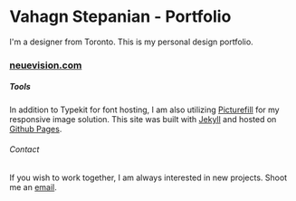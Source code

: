 # Vahagn Stepanian - Portfolio

I'm a designer from Toronto. This is my personal design portfolio.
### [neuevision.com](http://neuevision.com/)

##### Tools
In addition to Typekit for font hosting, I am also utilizing [Picturefill](https://scottjehl.github.io/picturefill/) for my responsive image solution. This site was built with [Jekyll](http://jekyllrb.com/) and hosted on [Github Pages](https://pages.github.com/).

###### Contact
If you wish to work together, I am always interested in new projects. Shoot me an [email](mailto:vs@neuevision.com).

